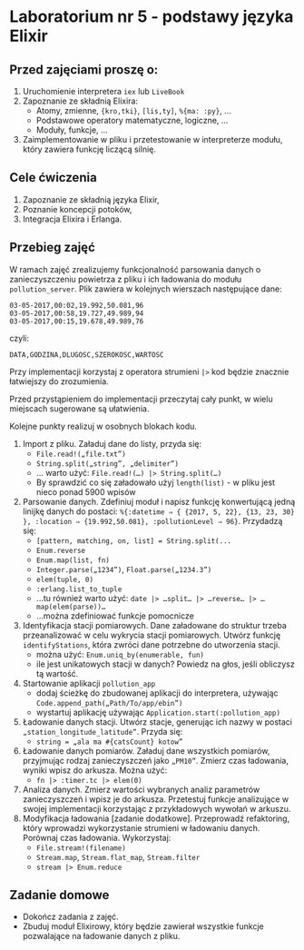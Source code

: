 # Laboratorium nr 5 - podstawy języka Elixir

## Przed zajęciami proszę o:
1. Uruchomienie interpretera `iex` lub `LiveBook`
2. Zapoznanie ze składnią Elixira:
    * Atomy, zmienne, `{kro,tki}`, `[lis,ty]`, `%{ma: :py}`, ...
    * Podstawowe operatory matematyczne, logiczne, ...
    * Moduły, funkcje, ...
3. Zaimplementowanie w pliku i przetestowanie w interpreterze modułu, który zawiera funkcję liczącą silnię.

## Cele ćwiczenia
1. Zapoznanie ze składnią języka Elixir,
2. Poznanie koncepcji potoków,
3. Integracja Elixira i Erlanga.


## Przebieg zajęć
W ramach zajęć zrealizujemy funkcjonalność parsowania danych o zanieczyszczeniu powietrza z pliku i ich ładowania do modułu `pollution_server`. Plik zawiera w kolejnych wierszach następujące dane:
```
03-05-2017,00:02,19.992,50.081,96
03-05-2017,00:58,19.727,49.989,94
03-05-2017,00:15,19.678,49.989,76
```

czyli:

```
DATA,GODZINA,DLUGOSC,SZEROKOSC,WARTOSC
```

Przy implementacji korzystaj z operatora strumieni `|>` kod będzie znacznie łatwiejszy do zrozumienia.

Przed przystąpieniem do implementacji przeczytaj cały punkt, w wielu miejscach sugerowane są ułatwienia.

Kolejne punkty realizuj w osobnych blokach kodu.
1. Import z pliku. Załaduj dane do listy, przyda się:
    * `File.read!(„file.txt”)`
    * `String.split(„string”, „delimiter”)`
    * … warto użyć: `File.read!(…) |> String.split(…)`
    * By sprawdzić co się załadowało użyj `length(list)` - w pliku jest nieco ponad 5900 wpisów
2. Parsowanie danych. Zdefiniuj moduł i napisz funkcję konwertującą jedną linijkę danych do postaci: `%{:datetime ⇒ { {2017, 5, 22}, {13, 23, 30} }, :location ⇒ {19.992,50.081}, :pollutionLevel ⇒ 96}`. Przydadzą się:
    * `[pattern, matching, on, list] = String.split(...`
    * `Enum.reverse`
    * `Enum.map(list, fn)`
    * `Integer.parse(„1234”)`, `Float.parse(„1234.3”)`
    * `elem(tuple, 0)`
    * `:erlang.list_to_tuple`
    * ...tu również warto użyć: `date |> …split… |> …reverse… |> …map(elem(parse))…`
    * ...można zdefiniować funkcje pomocnicze
3. Identyfikacja stacji pomiarowych. Dane załadowane do struktur trzeba przeanalizować w celu wykrycia stacji pomiarowych. Utwórz funkcję `identifyStations`, która zwróci dane potrzebne do utworzenia stacji.
    * można użyć: `Enum.uniq_by(enumerable, fun)`
    * ile jest unikatowych stacji w danych? Powiedz na głos, jeśli obliczysz tą wartość.
4. Startowanie aplikacji `pollution_app`
    * dodaj ścieżkę do zbudowanej aplikacji do interpretera, używając `Code.append_path(„Path/To/app/ebin”)`
    * wystartuj aplikację używając `Application.start(:pollution_app)`
5. Ładowanie danych stacji. Utwórz stacje, generując ich nazwy w postaci `„station_longitude_latitude”`. Przyda się:
    * `string = „ala ma #{catsCount} kotow”`
6. Ładowanie danych pomiarów. Załaduj dane wszystkich pomiarów, przyjmując rodzaj zanieczyszczeń jako `„PM10”`. Zmierz czas ładowania, wyniki wpisz do arkusza. Można użyć:
    * `fn |> :timer.tc |> elem(0)`
7. Analiza danych. Zmierz wartości wybranych analiz parametrów zanieczyszczeń i wpisz je do arkusza. Przetestuj funkcje analizujące w swojej implementacji korzystając z przykładowych wywołań w arkuszu.
8. Modyfikacja ładowania [zadanie dodatkowe]. Przeprowadź refaktoring, który wprowadzi wykorzystanie strumieni w ładowaniu danych. Porównaj czas ładowania. Wykorzystaj:
    * `File.stream!(filename)`
    * `Stream.map`, `Stream.flat_map`, `Stream.filter`
    * `stream |> Enum.reduce`

## Zadanie domowe
* Dokończ zadania z zajęć.
* Zbuduj moduł Elixirowy, który będzie zawierał wszystkie funkcje pozwalające na ładowanie danych z pliku.
